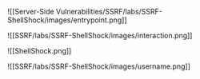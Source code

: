 ![[Server-Side Vulnerabilities/SSRF/labs/SSRF-ShellShock/images/entrypoint.png]]

![[SSRF/labs/SSRF-ShellShock/images/interaction.png]]

![[ShellShock.png]]

![[SSRF/labs/SSRF-ShellShock/images/username.png]]